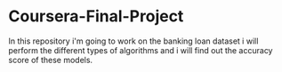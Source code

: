 # Coursera-Final-Project
In this repository i'm going to work on the banking loan dataset i will perform the different types of algorithms and i will find out the accuracy score of these models.
